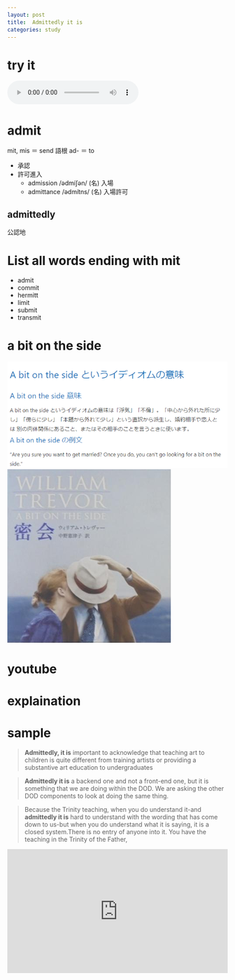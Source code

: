 ```yaml
---
layout: post
title:  Admittedly it is
categories: study
---
```

# try it


<audio controls>
  <source src="/assets/audio/1.mp3" type="audio/mpeg">
Your browser does not support the audio element.
</audio>

# admit
mit, mis ＝ send 語根
ad- ＝ to
- 承認
- 許可進入
  - admission /ədmíʃən/ (名) 入場
  - admittance /ədmítns/ (名) 入場許可

## admittedly
公認地

# List all words ending with mit

- admit
- commit
- hermitt
- limit
- submit
- transmit

# a bit on the side
![](/assets/A20190130-144207.png)
![](/assets/A20190130-144700.png)
# youtube

# explaination

# sample

> **Admittedly, it is** important to acknowledge that teaching
 art to children is quite different from training artists 
or providing a substantive art education to undergraduates


> **Admittedly it is** a backend one and not a front-end one, but it is something that we are doing  within the DOD. We are asking the other DOD components to look at doing the same thing.

> Because the Trinity teaching, when you do understand it-and **admittedly it is** hard to understand with the wording that has come down to us-but when you do understand  what it is saying, it is a closed system.There is no entry of anyone into it. You have the teaching in the Trinity of the Father,

<style>.embed-container { position: relative; padding-bottom: 56.25%; height: 0; overflow: hidden; max-width: 100%; } .embed-container iframe, .embed-container object, .embed-container embed { position: absolute; top: 0; left: 0; width: 100%; height: 100%; }</style><div class='embed-container'><iframe src='https://www.youtube.com/embed/E8fBwe_LyK4' frameborder='0' allowfullscreen></iframe></div>
